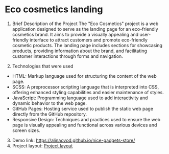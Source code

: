 # Eco cosmetics landing
1. Brief Description of the Project
The "Eco Cosmetics" project is a web application designed to serve as the landing page for an eco-friendly cosmetics brand. It aims to provide a visually appealing and user-friendly interface to attract customers and promote eco-friendly cosmetic products. The landing page includes sections for showcasing products, providing information about the brand, and facilitating customer interactions through forms and navigation.

2. Technologies that were used
  - HTML: Markup language used for structuring the content of the web page.
  - SCSS: A preprocessor scripting language that is interpreted into CSS, offering enhanced styling capabilities and easier maintenance of styles.
  - JavaScript: Programming language used to add interactivity and dynamic behavior to the web page.
  - GitHub Pages: Hosting service used to publish the static web page directly from the GitHub repository.
  - Responsive Design: Techniques and practices used to ensure the web page is visually appealing and functional across various devices and screen sizes.

3. Demo link: https://alinaovod.github.io/nice-gadgets-store/
4. Project layout: [Project layout](https://alinaovod.github.io/eco-cosmetics-landing/)
